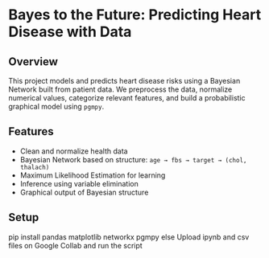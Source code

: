 # Bayes to the Future: Predicting Heart Disease with Data

## Overview

This project models and predicts heart disease risks using a Bayesian Network built from patient data. We preprocess the data, normalize numerical values, categorize relevant features, and build a probabilistic graphical model using `pgmpy`.

## Features

- Clean and normalize health data
- Bayesian Network based on structure: `age → fbs → target → (chol, thalach)`
- Maximum Likelihood Estimation for learning
- Inference using variable elimination
- Graphical output of Bayesian structure

## Setup
pip install pandas matplotlib networkx pgmpy
else
Upload ipynb and csv files on Google Collab and run the script
